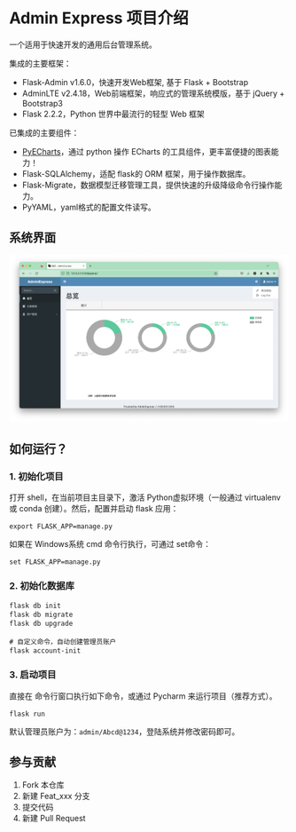 Admin Express 项目介绍
==============
一个适用于快速开发的通用后台管理系统。

集成的主要框架：
 - Flask-Admin v1.6.0，快速开发Web框架, 基于 Flask + Bootstrap
 - AdminLTE v2.4.18，Web前端框架，响应式的管理系统模版，基于 jQuery + Bootstrap3
 - Flask 2.2.2，Python 世界中最流行的轻型 Web 框架

已集成的主要组件：
 - [PyECharts](https://github.com/pyecharts/pyecharts)，通过 python 操作 ECharts 的工具组件，更丰富便捷的图表能力！
 - Flask-SQLAlchemy，适配 flask的 ORM 框架，用于操作数据库。
 - Flask-Migrate，数据模型迁移管理工具，提供快速的升级降级命令行操作能力。
 - PyYAML，yaml格式的配置文件读写。

## 系统界面
![输入图片说明](screenshot-index.png)

## 如何运行？

### 1. 初始化项目
打开 shell，在当前项目主目录下，激活 Python虚拟环境（一般通过 virtualenv 或 conda 创建）。然后，配置并启动 flask 应用：

```shell
export FLASK_APP=manage.py
```
如果在 Windows系统 cmd 命令行执行，可通过 set命令：
```shell
set FLASK_APP=manage.py
```

### 2. 初始化数据库
```shell
flask db init
flask db migrate
flask db upgrade

# 自定义命令，自动创建管理员账户
flask account-init
```

### 3. 启动项目
直接在 命令行窗口执行如下命令，或通过 Pycharm 来运行项目（推荐方式）。
```shell
flask run
```
默认管理员账户为：```admin/Abcd@1234```，登陆系统并修改密码即可。


## 参与贡献

1.  Fork 本仓库
2.  新建 Feat_xxx 分支
3.  提交代码
4.  新建 Pull Request

